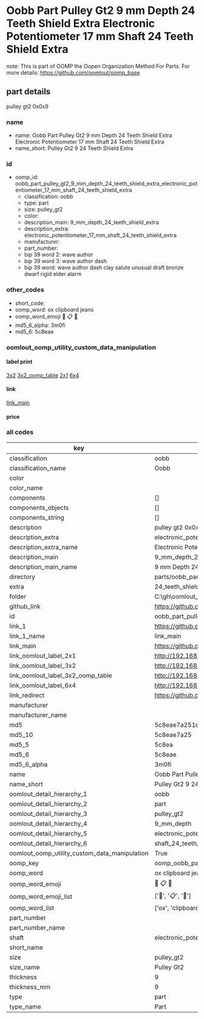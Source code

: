# Oobb Part Pulley Gt2 9 mm Depth 24 Teeth Shield Extra Electronic Potentiometer 17 mm Shaft 24 Teeth Shield Extra  

note: This is part of OOMP the Oopen Organization Method For Parts. For more details: https://github.com/oomlout/oomp_base

##  part details
  



pulley gt2 0x0x9



### name
* name: Oobb Part Pulley Gt2 9 mm Depth 24 Teeth Shield Extra Electronic Potentiometer 17 mm Shaft 24 Teeth Shield Extra
* name_short: Pulley Gt2 9 24 Teeth Shield Extra
### id
* oomp_id: oobb_part_pulley_gt2_9_mm_depth_24_teeth_shield_extra_electronic_potentiometer_17_mm_shaft_24_teeth_shield_extra
  * classification: oobb
  * type: part
  * size: pulley_gt2
  * color: 
  * description_main: 9_mm_depth_24_teeth_shield_extra
  * description_extra: electronic_potentiometer_17_mm_shaft_24_teeth_shield_extra
  * manufacturer: 
  * part_number: 
  * bip 39 word 2: wave author
  * bip 39 word 3: wave author dash
  * bip 39 word: wave author dash clay salute unusual draft bronze dwarf rigid elder alarm

### other_codes
* short_code: 
* oomp_word: ox clipboard jeans
* oomp_word_emoji :ox: :clipboard: :jeans:
* md5_6_alpha: 3m0fi
* md5_6: 5c8eae






### oomlout_oomp_utility_custom_data_manipulation
#### label print
[3x2](http://192.168.1.245:1112/?label=oomp%203m0fi)
[3x2_oomp_table](http://192.168.1.108:1112/?label=oomp%203m0fi)
[2x1](http://192.168.1.242:1112/?label=oomp%203m0fi)
[6x4](http://192.168.1.55:1112/?label=oomp%203m0fi)    

#### link

[link_main](https://github.com/oomlout/oomlout_oobb_version_4_generated_parts/tree/main/navigation_oomp/oobb/part/pulley_gt2/9_mm_depth_24_teeth_shield_extra/electronic_potentiometer_17_mm_shaft_24_teeth_shield_extra/part)                              

#### price







### all codes 
| key | value |  
| --- | --- |  
| classification | oobb |  
| classification_name | Oobb |  
| color |  |  
| color_name |  |  
| components | [] |  
| components_objects | [] |  
| components_string | [] |  
| description | pulley gt2 0x0x9 |  
| description_extra | electronic_potentiometer_17_mm_shaft_24_teeth_shield_extra |  
| description_extra_name | Electronic Potentiometer 17 mm Shaft 24 Teeth Shield Extra |  
| description_main | 9_mm_depth_24_teeth_shield_extra |  
| description_main_name | 9 mm Depth 24 Teeth Shield Extra |  
| directory | parts/oobb_part_pulley_gt2_9_mm_depth_24_teeth_shield_extra_electronic_potentiometer_17_mm_shaft_24_teeth_shield_extra |  
| extra | 24_teeth_shield |  
| folder | C:\gh\oomlout_oobb_version_4_generated_parts\parts\oobb_part_pulley_gt2_9_mm_depth_24_teeth_shield_extra_electronic_potentiometer_17_mm_shaft_24_teeth_shield_extra |  
| github_link | https://github.com/oomlout/oomlout_oomp_part_src/tree/main/parts/oobb_part_pulley_gt2_9_mm_depth_24_teeth_shield_extra_electronic_potentiometer_17_mm_shaft_24_teeth_shield_extra |  
| id | oobb_part_pulley_gt2_9_mm_depth_24_teeth_shield_extra_electronic_potentiometer_17_mm_shaft_24_teeth_shield_extra |  
| link_1 | https://github.com/oomlout/oomlout_oobb_version_4_generated_parts/tree/main/navigation_oomp/oobb/part/pulley_gt2/9_mm_depth_24_teeth_shield_extra/electronic_potentiometer_17_mm_shaft_24_teeth_shield_extra/part |  
| link_1_name | link_main |  
| link_main | https://github.com/oomlout/oomlout_oobb_version_4_generated_parts/tree/main/navigation_oomp/oobb/part/pulley_gt2/9_mm_depth_24_teeth_shield_extra/electronic_potentiometer_17_mm_shaft_24_teeth_shield_extra/part |  
| link_oomlout_label_2x1 | http://192.168.1.242:1112/?label=oomp%203m0fi |  
| link_oomlout_label_3x2 | http://192.168.1.245:1112/?label=oomp%203m0fi |  
| link_oomlout_label_3x2_oomp_table | http://192.168.1.108:1112/?label=oomp%203m0fi |  
| link_oomlout_label_6x4 | http://192.168.1.55:1112/?label=oomp%203m0fi |  
| link_redirect | https://github.com/oomlout/oomlout_oobb_version_4_generated_parts/tree/main/parts/oobb_pulley_gt2_09_ex_24_teeth_shield_sh_electronic_potentiometer_17_mm |  
| manufacturer |  |  
| manufacturer_name |  |  
| md5 | 5c8eae7a251ca83fb95f62a26f43dfbf |  
| md5_10 | 5c8eae7a25 |  
| md5_5 | 5c8ea |  
| md5_6 | 5c8eae |  
| md5_6_alpha | 3m0fi |  
| name | Oobb Part Pulley Gt2 9 mm Depth 24 Teeth Shield Extra Electronic Potentiometer 17 mm Shaft 24 Teeth Shield Extra |  
| name_short | Pulley Gt2 9 24 Teeth Shield Extra |  
| oomlout_detail_hierarchy_1 | oobb |  
| oomlout_detail_hierarchy_2 | part |  
| oomlout_detail_hierarchy_3 | pulley_gt2 |  
| oomlout_detail_hierarchy_4 | 9_mm_depth |  
| oomlout_detail_hierarchy_5 | electronic_potentiometer_17_mm |  
| oomlout_detail_hierarchy_6 | shaft_24_teeth_shield_extra |  
| oomlout_oomp_utility_custom_data_manipulation | True |  
| oomp_key | oomp_oobb_part_pulley_gt2_9_mm_depth_24_teeth_shield_extra_electronic_potentiometer_17_mm_shaft_24_teeth_shield_extra |  
| oomp_word | ox clipboard jeans |  
| oomp_word_emoji | :ox: :clipboard: :jeans: |  
| oomp_word_emoji_list | [':ox:', ':clipboard:', ':jeans:'] |  
| oomp_word_list | ['ox', 'clipboard', 'jeans'] |  
| part_number |  |  
| part_number_name |  |  
| shaft | electronic_potentiometer_17_mm |  
| short_name |  |  
| size | pulley_gt2 |  
| size_name | Pulley Gt2 |  
| thickness | 9 |  
| thickness_mm | 9 |  
| type | part |  
| type_name | Part |  
